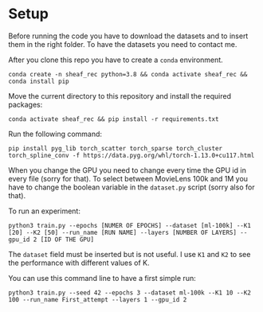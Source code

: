 # Setup

Before running the code you have to download the datasets and to insert them in the right folder. To have the datasets you need to contact me.

After you clone this repo you have to create a `conda` environment.

```
conda create -n sheaf_rec python=3.8 && conda activate sheaf_rec && conda install pip
```

Move the current directory to this repository and install the required packages:
```
conda activate sheaf_rec && pip install -r requirements.txt
```

Run the following command:

```
pip install pyg_lib torch_scatter torch_sparse torch_cluster torch_spline_conv -f https://data.pyg.org/whl/torch-1.13.0+cu117.html
```

When you change the GPU you need to change every time the GPU id in every file (sorry for that). To select between MovieLens 100k and 1M you have to change the boolean variable in the `dataset.py` script (sorry also for that).

To run an experiment:
```
python3 train.py --epochs [NUMER OF EPOCHS] --dataset [ml-100k] --K1 [20] --K2 [50] --run_name [RUN NAME] --layers [NUMBER OF LAYERS] --gpu_id 2 [ID OF THE GPU]
```

The `dataset` field must be inserted but is not useful. I use `K1` and `K2` to see the performance with different values of K.

You can use this command line to have a first simple run:
```
python3 train.py --seed 42 --epochs 3 --dataset ml-100k --K1 10 --K2 100 --run_name First_attempt --layers 1 --gpu_id 2
```